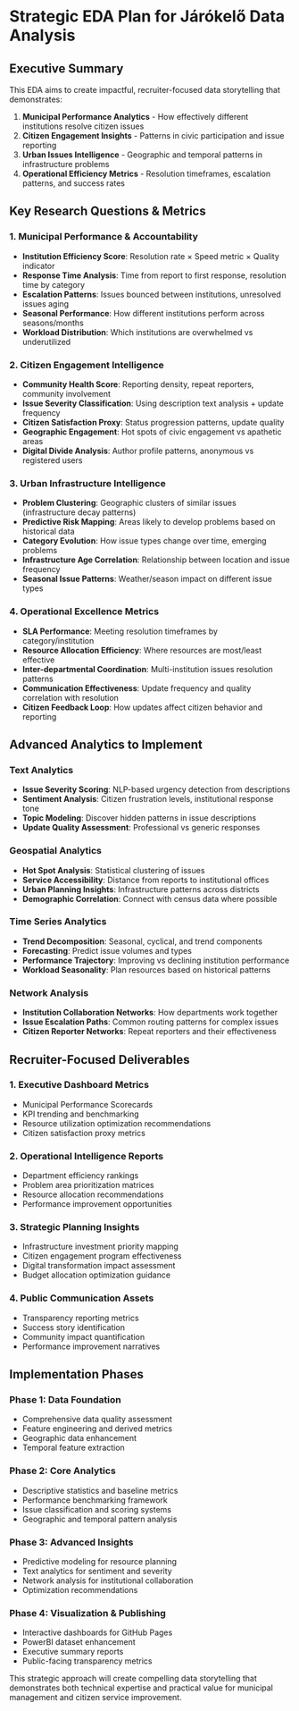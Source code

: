 # Strategic EDA Plan for Járókelő Data Analysis

## Executive Summary
This EDA aims to create impactful, recruiter-focused data storytelling that demonstrates:
1. **Municipal Performance Analytics** - How effectively different institutions resolve citizen issues
2. **Citizen Engagement Insights** - Patterns in civic participation and issue reporting
3. **Urban Issues Intelligence** - Geographic and temporal patterns in infrastructure problems
4. **Operational Efficiency Metrics** - Resolution timeframes, escalation patterns, and success rates

## Key Research Questions & Metrics

### 1. Municipal Performance & Accountability
- **Institution Efficiency Score**: Resolution rate × Speed metric × Quality indicator
- **Response Time Analysis**: Time from report to first response, resolution time by category
- **Escalation Patterns**: Issues bounced between institutions, unresolved issues aging
- **Seasonal Performance**: How different institutions perform across seasons/months
- **Workload Distribution**: Which institutions are overwhelmed vs underutilized

### 2. Citizen Engagement Intelligence  
- **Community Health Score**: Reporting density, repeat reporters, community involvement
- **Issue Severity Classification**: Using description text analysis + update frequency
- **Citizen Satisfaction Proxy**: Status progression patterns, update quality
- **Geographic Engagement**: Hot spots of civic engagement vs apathetic areas
- **Digital Divide Analysis**: Author profile patterns, anonymous vs registered users

### 3. Urban Infrastructure Intelligence
- **Problem Clustering**: Geographic clusters of similar issues (infrastructure decay patterns)
- **Predictive Risk Mapping**: Areas likely to develop problems based on historical data
- **Category Evolution**: How issue types change over time, emerging problems
- **Infrastructure Age Correlation**: Relationship between location and issue frequency
- **Seasonal Issue Patterns**: Weather/season impact on different issue types

### 4. Operational Excellence Metrics
- **SLA Performance**: Meeting resolution timeframes by category/institution
- **Resource Allocation Efficiency**: Where resources are most/least effective
- **Inter-departmental Coordination**: Multi-institution issues resolution patterns
- **Communication Effectiveness**: Update frequency and quality correlation with resolution
- **Citizen Feedback Loop**: How updates affect citizen behavior and reporting

## Advanced Analytics to Implement

### Text Analytics
- **Issue Severity Scoring**: NLP-based urgency detection from descriptions
- **Sentiment Analysis**: Citizen frustration levels, institutional response tone
- **Topic Modeling**: Discover hidden patterns in issue descriptions
- **Update Quality Assessment**: Professional vs generic responses

### Geospatial Analytics  
- **Hot Spot Analysis**: Statistical clustering of issues
- **Service Accessibility**: Distance from reports to institutional offices
- **Urban Planning Insights**: Infrastructure patterns across districts
- **Demographic Correlation**: Connect with census data where possible

### Time Series Analytics
- **Trend Decomposition**: Seasonal, cyclical, and trend components
- **Forecasting**: Predict issue volumes and types
- **Performance Trajectory**: Improving vs declining institution performance
- **Workload Seasonality**: Plan resources based on historical patterns

### Network Analysis
- **Institution Collaboration Networks**: How departments work together
- **Issue Escalation Paths**: Common routing patterns for complex issues
- **Citizen Reporter Networks**: Repeat reporters and their effectiveness

## Recruiter-Focused Deliverables

### 1. Executive Dashboard Metrics
- Municipal Performance Scorecards
- KPI trending and benchmarking
- Resource utilization optimization recommendations
- Citizen satisfaction proxy metrics

### 2. Operational Intelligence Reports
- Department efficiency rankings
- Problem area prioritization matrices  
- Resource allocation recommendations
- Performance improvement opportunities

### 3. Strategic Planning Insights
- Infrastructure investment priority mapping
- Citizen engagement program effectiveness
- Digital transformation impact assessment  
- Budget allocation optimization guidance

### 4. Public Communication Assets
- Transparency reporting metrics
- Success story identification
- Community impact quantification
- Performance improvement narratives

## Implementation Phases

### Phase 1: Data Foundation
- Comprehensive data quality assessment
- Feature engineering and derived metrics
- Geographic data enhancement
- Temporal feature extraction

### Phase 2: Core Analytics
- Descriptive statistics and baseline metrics
- Performance benchmarking framework
- Issue classification and scoring systems
- Geographic and temporal pattern analysis

### Phase 3: Advanced Insights
- Predictive modeling for resource planning
- Text analytics for sentiment and severity
- Network analysis for institutional collaboration
- Optimization recommendations

### Phase 4: Visualization & Publishing
- Interactive dashboards for GitHub Pages
- PowerBI dataset enhancement
- Executive summary reports
- Public-facing transparency metrics

This strategic approach will create compelling data storytelling that demonstrates both technical expertise and practical value for municipal management and citizen service improvement.